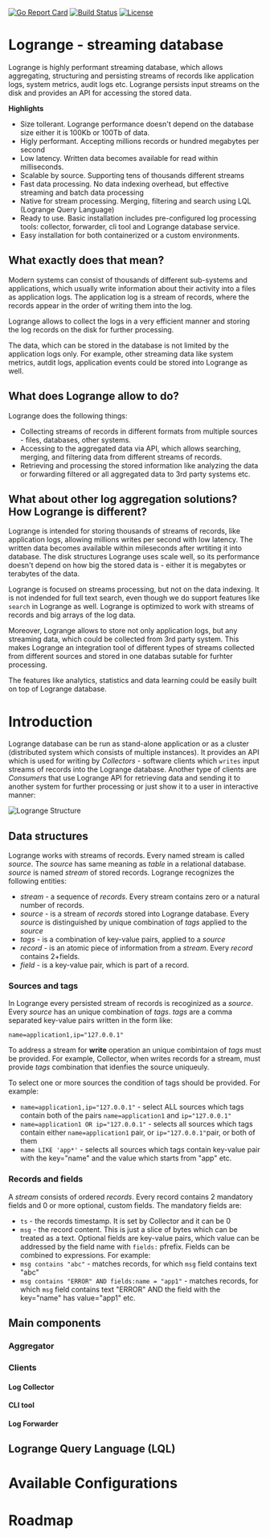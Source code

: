 [![Go Report Card](https://goreportcard.com/badge/logrange/logrange)](https://goreportcard.com/report/logrange/logrange) [![Build Status](https://travis-ci.org/logrange/logrange.svg?branch=master)](https://travis-ci.org/logrange/logrange) [![License](https://img.shields.io/badge/License-Apache%202.0-blue.svg)](https://github.com/logrange/logrange/blob/master/LICENSE)

# Logrange - streaming database 
Logrange is highly performant streaming database, which allows aggregating, structuring and persisting streams of records like application logs, system metrics, audit logs etc. Logrange persists input streams on the disk and provides an API for accessing the stored data.

__Highlights__
* Size tollerant. Logrange performance doesn't depend on the database size either it is 100Kb or 100Tb of data.
* Higly performant. Accepting millions records or hundred megabytes per second
* Low latency. Written data becomes available for read within milliseconds.
* Scalable by source. Supporting tens of thousands different streams
* Fast data processing. No data indexing overhead, but effective streaming and batch data processing
* Native for stream processing. Merging, filtering and search using LQL (Logrange Query Language)
* Ready to use. Basic installation includes pre-configured log processing tools: collector, forwarder, cli tool and Logrange database service. 
* Easy installation for both containerized or a custom environments.

## What exactly does that mean?
Modern systems can consist of thousands of different sub-systems and applications, which usually write information about their activity into a files as application logs. The application log is a stream of records, where the records appear in the order of writing them into the log.

Logrange allows to collect the logs in a very efficient manner and storing the log records on the disk for further processing.

The data, which can be stored in the database is not limited by the application logs only. For example, other streaming data like system metrics, autdit logs, application events could be stored into Logrange as well.

## What does Logrange allow to do?
Logrange does the following things: 
* Collecting streams of records in different formats from multiple sources - files, databases, other systems. 
* Accessing to the aggregated data via API, which allows searching, merging, and filtering data from different streams of records.
* Retrieving and processing the stored information like analyzing the data or forwarding filtered or all aggregated data to 3rd party systems etc.

## What about other log aggregation solutions? How Logrange is different?
Logrange is intended for storing thousands of streams of records, like application logs, allowing millions writes per second with low latency. The written data becomes available within mileseconds after wrtiting it into database. The disk structures Logrange uses scale well, so its performance doesn't depend on how big the stored data is - either it is megabytes or terabytes of the data.

Logrange is focused on streams processing, but not on the data indexing. It is not indended for full text search, even though we do support features like `search` in Logrange as well. Logrange is optimized to work with streams of records and big arrays of the log data.

Moreover, Logrange allows to store not only application logs, but any streaming data, which could be collected from 3rd party system. This makes Logrange an integration tool of different types of streams collected from different sources and stored in one databas sutable for furhter processing.

The features like analytics, statistics and data learning could be easily built on top of Logrange database.

# Introduction
Logrange database can be run as stand-alone application or as a cluster (distributed system which consists of multiple instances). It provides an API which is used for writing by _Collectors_ - software clients which `writes` input streams of records into the Logrange database. Another type of clients are _Consumers_ that use Logrange API for retrieving data and sending it to another system for further processing or just show it to a user in interactive manner:

![Logrange Structure](https://raw.githubusercontent.com/logrange/logrange/master/doc/pics/Logrange%20Structure.png)

## Data structures
Logrange works with streams of records. Every named stream is called _source_. The _source_ has same meaning as _table_ in a relational database. _source_ is named _stream_ of stored records.
Logrange recognizes the following entities:
* _stream_ - a sequence of _records_. Every stream contains zero or a natural number of records.
* _source_ - is a stream of _records_ stored into Logrange database. Every _source_ is distinguished by unique combination of _tags_ applied to the _source_
* _tags_ - is a combination of key-value pairs, applied to a _source_
* _record_ - is an atomic piece of information from a _stream_. Every _record_ contains 2+fields.
* _field_ - is a key-value pair, which is part of a record.
### Sources and tags
In Logrange every persisted stream of records is recoginized as a _source_. Every _source_ has an unique combination of _tags_. _tags_ are a comma separated key-value pairs written in the form like:
```
name=application1,ip="127.0.0.1"
```
To address a stream for __write__ operation an unique combintaion of _tags_ must be provided. For example, Collector, when writes records for a stream, must provide _tags_ combination that idenfies the source uniqueuly. 

To select one or more sources the condition of tags should be provided. For example:
* `name=application1,ip="127.0.0.1"` - select ALL sources which tags contain both of the pairs `name=application1` and `ip="127.0.0.1"`
* `name=application1 OR ip="127.0.0.1"` - selects all sources which tags contain either `name=application1` pair, or `ip="127.0.0.1"`pair, or both of them
* `name LIKE 'app*'` - selects all sources which tags contain key-value pair with the key="name" and the value which starts from "app"
etc.

### Records and fields
A _stream_ consists of ordered _records_. Every record contains 2 mandatory fields and 0 or more optional, custom fields. The mandatory fields are:
* `ts` - the records timestamp. It is set by Collector and it can be 0
* `msg` - the record content. This is just a slice of bytes which can be treated as a text.
Optional fields are key-value pairs, which value can be addressed by the field name with `fields:` pfrefix. Fields can be combined to expressions. For example:
* `msg contains "abc"` - matches records, for which `msg` field contains text "abc"
* `msg contains "ERROR" AND fields:name = "app1"` - matches records, for which `msg` field contains text "ERROR" AND the field with the key="name" has value="app1"
etc.

## Main components
### Aggregator
### Clients
#### Log Collector
#### CLI tool
#### Log Forwarder
## Logrange Query Language (LQL)
# Available Configurations
# Roadmap

